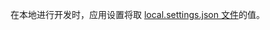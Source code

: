 在本地进行开发时，应用设置将取 [local.settings.json 文件](../articles/azure-functions/functions-run-local.md#local-settings-file)的值。

